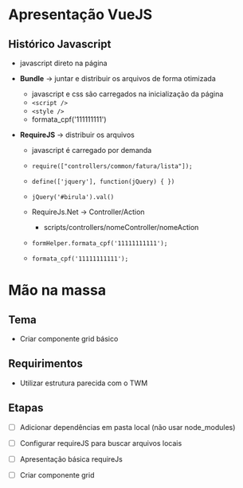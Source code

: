 # Apresentação VueJS

## Histórico Javascript
  - javascript direto na página
  - **Bundle** -> juntar e distribuir os arquivos de forma otimizada
    - javascript e css são carregados na inicialização da página
    - `<script />`
    - `<style />`
    - formata_cpf('111111111')

  - **RequireJS** -> distribuir os arquivos
    - javascript é carregado por demanda
    - `require(["controllers/common/fatura/lista"]);`
    - `define(['jquery'], function(jQuery) { })` 
    - `jQuery('#birula').val()`
    - RequireJs.Net -> Controller/Action
      - scripts/controllers/nomeController/nomeAction

    - `formHelper.formata_cpf('11111111111');`
    - `formata_cpf('11111111111');`

  

# Mão na massa

## Tema
- Criar componente grid básico

## Requirimentos
 - Utilizar estrutura parecida com o TWM

## Etapas
  - [ ] Adicionar dependências em pasta local (não usar node_modules)
  - [ ] Configurar requireJS para buscar arquivos locais 
  - [ ] Apresentação básica requireJs
  - [ ] Criar componente grid



